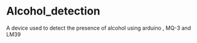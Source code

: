 # Alcohol_detection
 A device used to detect the presence of alcohol using arduino , MQ-3 and LM39
 
